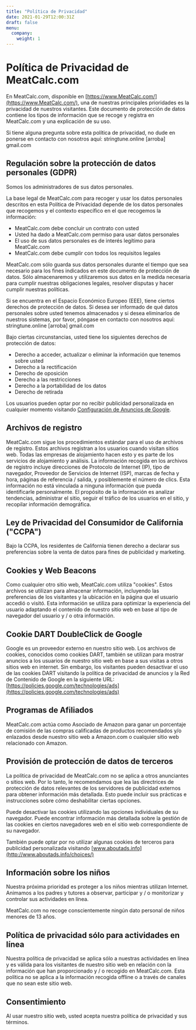 ```yaml
---
title: "Política de Privacidad"
date: 2021-01-29T12:00:31Z
draft: false
menu:
  company:
    weight: 1
---
```


# Política de Privacidad de MeatCalc.com

En MeatCalc.com, disponible en [https://www.MeatCalc.com/](https://www.MeatCalc.com/), una de nuestras principales prioridades es la privacidad de nuestros visitantes. Este documento de protección de datos contiene los tipos de información que se recoge y registra en MeatCalc.com y una explicación de su uso.

Si tiene alguna pregunta sobre esta política de privacidad, no dude en ponerse en contacto con nosotros aquí: stringtune.online [arroba] gmail.com

## Regulación sobre la protección de datos personales (GDPR)

Somos los administradores de sus datos personales.

La base legal de MeatCalc.com para recoger y usar los datos personales descritos en esta Política de Privacidad depende de los datos personales que recogemos y el contexto específico en el que recogemos la información:

- MeatCalc.com debe concluir un contrato con usted
- Usted ha dado a MeatCalc.com permiso para usar datos personales
- El uso de sus datos personales es de interés legítimo para MeatCalc.com
- MeatCalc.com debe cumplir con todos los requisitos legales

MeatCalc.com sólo guarda sus datos personales durante el tiempo que sea necesario para los fines indicados en este documento de protección de datos. Sólo almacenaremos y utilizaremos sus datos en la medida necesaria para cumplir nuestras obligaciones legales, resolver disputas y hacer cumplir nuestras políticas.

Si se encuentra en el Espacio Económico Europeo (EEE), tiene ciertos derechos de protección de datos. Si desea ser informado de qué datos personales sobre usted tenemos almacenados y si desea eliminarlos de nuestros sistemas, por favor, póngase en contacto con nosotros aquí: stringtune.online [arroba] gmail.com

Bajo ciertas circunstancias, usted tiene los siguientes derechos de protección de datos:

- Derecho a acceder, actualizar o eliminar la información que tenemos sobre usted
- Derecho a la rectificación
- Derecho de oposición
- Derecho a las restricciones
- Derecho a la portabilidad de los datos
- Derecho de retirada

Los usuarios pueden optar por no recibir publicidad personalizada en cualquier momento visitando [Configuración de Anuncios de Google](https://www.google.com/settings/ads).

## Archivos de registro

MeatCalc.com sigue los procedimientos estándar para el uso de archivos de registro. Estos archivos registran a los usuarios cuando visitan sitios web. Todas las empresas de alojamiento hacen esto y es parte de los servicios de alojamiento y análisis. La información recogida en los archivos de registro incluye direcciones de Protocolo de Internet (IP), tipo de navegador, Proveedor de Servicios de Internet (ISP), marcas de fecha y hora, páginas de referencia / salida, y posiblemente el número de clics. Esta información no está vinculada a ninguna información que pueda identificarle personalmente. El propósito de la información es analizar tendencias, administrar el sitio, seguir el tráfico de los usuarios en el sitio, y recopilar información demográfica.

## Ley de Privacidad del Consumidor de California ("CCPA")

Bajo la CCPA, los residentes de California tienen derecho a declarar sus preferencias sobre la venta de datos para fines de publicidad y marketing.

## Cookies y Web Beacons

Como cualquier otro sitio web, MeatCalc.com utiliza "cookies". Estos archivos se utilizan para almacenar información, incluyendo las preferencias de los visitantes y la ubicación en la página que el usuario accedió o visitó. Esta información se utiliza para optimizar la experiencia del usuario adaptando el contenido de nuestro sitio web en base al tipo de navegador del usuario y / o otra información.

## Cookie DART DoubleClick de Google

Google es un proveedor externo en nuestro sitio web. Los archivos de cookies, conocidos como cookies DART, también se utilizan para mostrar anuncios a los usuarios de nuestro sitio web en base a sus visitas a otros sitios web en internet. Sin embargo, los visitantes pueden desactivar el uso de las cookies DART visitando la política de privacidad de anuncios y la Red de Contenido de Google en la siguiente URL: [https://policies.google.com/technologies/ads](https://policies.google.com/technologies/ads)

## Programas de Afiliados

MeatCalc.com actúa como Asociado de Amazon para ganar un porcentaje de comisión de las compras calificadas de productos recomendados y/o enlazados desde nuestro sitio web a Amazon.com o cualquier sitio web relacionado con Amazon.

## Provisión de protección de datos de terceros

La política de privacidad de MeatCalc.com no se aplica a otros anunciantes o sitios web. Por lo tanto, le recomendamos que lea las directrices de protección de datos relevantes de los servidores de publicidad externos para obtener información más detallada. Esto puede incluir sus prácticas e instrucciones sobre cómo deshabilitar ciertas opciones.

Puede desactivar las cookies utilizando las opciones individuales de su navegador. Puede encontrar información más detallada sobre la gestión de las cookies en ciertos navegadores web en el sitio web correspondiente de su navegador.

También puede optar por no utilizar algunas cookies de terceros para publicidad personalizada visitando [www.aboutads.info](http://www.aboutads.info/choices/)

## Información sobre los niños

Nuestra próxima prioridad es proteger a los niños mientras utilizan Internet. Animamos a los padres y tutores a observar, participar y / o monitorizar y controlar sus actividades en línea.

MeatCalc.com no recoge conscientemente ningún dato personal de niños menores de 13 años.

## Política de privacidad sólo para actividades en línea

Nuestra política de privacidad se aplica sólo a nuestras actividades en línea y es válida para los visitantes de nuestro sitio web en relación con la información que han proporcionado y / o recogido en MeatCalc.com. Esta política no se aplica a la información recogida offline o a través de canales que no sean este sitio web.

## Consentimiento

Al usar nuestro sitio web, usted acepta nuestra política de privacidad y sus términos.
